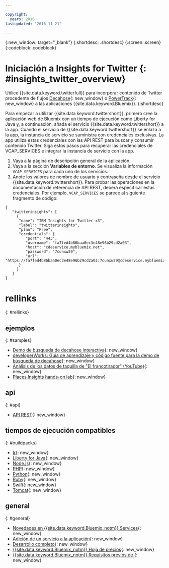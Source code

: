 ```yaml
---

copyright:
  years: 2016
lastupdated: "2016-11-21"

---
```


{:new_window: target="_blank"}
{:shortdesc: .shortdesc}
{:screen:.screen}
{:codeblock:.codeblock}

# Iniciación a Insights for Twitter {: #insights_twitter_overview}

Utilice
{{site.data.keyword.twitterfull}}
para incorporar contenido de Twitter procedente de flujos
[Decahose](http://support.gnip.com/gnip2.0/){: new_window} o [PowerTrack](http://support.gnip.com/apis/powertrack2.0/){: new_window} a las aplicaciones {{site.data.keyword.Bluemix}}.
{:shortdesc}

Para empezar a utilizar {{site.data.keyword.twittershort}}, primero cree la aplicación web de  Bluemix con un tiempo de ejecución como Liberty for Java y, a continuación, añada el servicio {{site.data.keyword.twittershort}} a la app. Cuando el servicio de {{site.data.keyword.twittershort}} se enlaza a la app, la instancia de servicio se suministra con credenciales exclusivas. La app utiliza estas credenciales con las API REST para buscar y consumir contenido Twitter.  Siga estos pasos para recuperar las credenciales de VCAP_SERVICES e integrar la instancia de servicio con la app.

1. Vaya a la página de descripción general de la aplicación.
2. Vaya a la sección **Variables de entorno**. Se visualiza la información `VCAP_SERVICES` para cada uno de los servicios.
3. Anote los valores de nombre de usuario y contraseña desde el servicio {{site.data.keyword.twittershort}}. Para probar las operaciones en la documentación de referencia de API REST, deberá especificar estas credenciales. Por ejemplo, `VCAP_SERVICES` se parece al siguiente fragmento de código:

```
{  
   "twitterinsights": [    
     {      
      "name": "IBM Insights for Twitter-x3",
      "label": "twitterinsights",
      "plan": "Free",
      "credentials": {
         "port": "443",
         "username": "fa7fed4b86baa0ec3e48e96b29cd2a03",
         "host": "cdeservice.mybluemix.net",
         "password": "7cunxw29",
         "url": "https://fa7fed4b86baa0ec3e48e96b29cd2a03:7cunxw29@cdeservice.mybluemix.net"
      }
     }  
   ]
}
```

# rellinks
{: #rellinks}
## ejemplos
{: #samples}
* [Demo de búsqueda de decahose interactiva](https://cdetestapp.mybluemix.net/){: new_window}
* [developerWorks: Guía de aprendizaje y código fuente para la demo de búsqueda de decahose](http://www.ibm.com/developerworks/cloud/library/cl-twitter-search-insights-bluemix-trs/index.html){: new_window}
* [Análisis de los datos de taquilla de "El francotirador" (YouTube)](https://www.youtube.com/watch?v=Gfk5quglXvI){: new_window}
* [Places Insights hands-on lab](https://github.com/IBM-Bluemix/places-insights-lab){: new_window}

## api
{: #api}
* [API REST](https://cdeservice.{APPDomain}/rest-api/){: new_window}

## tiempos de ejecución compatibles
{: #buildpacks}
* [Ir](https://console.{DomainName}/docs/runtimes/go/index.html){: new_window}
* [Liberty for Java](https://console.{DomainName}/docs/runtimes/liberty/index.html){: new_window}
* [Node.js](https://console.{DomainName}/docs/runtimes/nodejs/index.html){: new_window}
* [PHP](https://console.{DomainName}/docs/runtimes/php/index.html){: new_window}
* [Python](https://console.{DomainName}/docs/runtimes/python/index.html){: new_window}
* [Ruby](https://console.{DomainName}/docs/runtimes/ruby/index.html){: new_window}
* [Swift](https://console.{DomainName}/docs/runtimes/swift/index.html){: new_window}
* [Tomcat](https://console.{DomainName}/docs/runtimes/tomcat/index.html){: new_window}

## general
{: #general}
* [Novedades en {{site.data.keyword.Bluemix_notm}} Services](http://www.ng.bluemix.net/docs/whatsnew/index.html#services_category){: new_window}
* [Adición de un servicio a la aplicación](../reqnsi.html){: new_window}
* [Desarrollo completo](https://console.{DomainName}/docs/cfapps/ee.html){: new_window}
* [{{site.data.keyword.Bluemix_notm}} Hoja de precios](https://console.{DomainName}/pricing/){: new_window}
* [{{site.data.keyword.Bluemix_notm}} Requisitos previos de ](https://developer.ibm.com/bluemix/support/#prereqs){: new_window}

